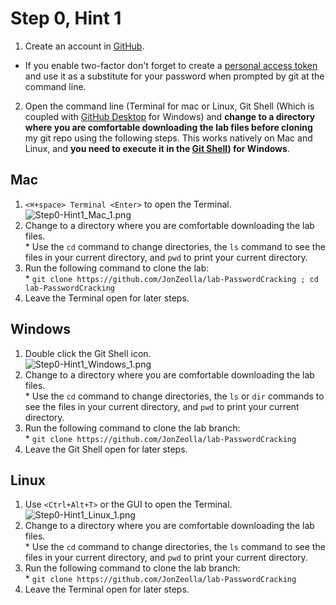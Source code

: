 # Step 0, Hint 1  

1. Create an account in [GitHub](https://github.com).  
  * If you enable two-factor don't forget to create a [personal access token](https://github.com/settings/tokens) and use it as a substitute for your password when prompted by git at the command line.  
2. Open the command line (Terminal for mac or Linux, Git Shell (Which is coupled with [GitHub Desktop](https://desktop.github.com/) for Windows) and __change to a directory where you are comfortable downloading the lab files before cloning__ my git repo using the following steps.  This works natively on Mac and Linux, and __you need to execute it in the [Git Shell](https://desktop.github.com/)) for Windows__.  

## Mac  
  1. `<⌘+space> Terminal <Enter>` to open the Terminal.  
![Step0-Hint1_Mac_1.png](https://raw.githubusercontent.com/JonZeolla/lab-PasswordCracking/master/Beginner/.Screenshots/Step0-Hint1_Mac_1.png)  
  2. Change to a directory where you are comfortable downloading the lab files.  
    * Use the `cd` command to change directories, the `ls` command to see the files in your current directory, and `pwd` to print your current directory.  
  3. Run the following command to clone the lab:  
    * `git clone https://github.com/JonZeolla/lab-PasswordCracking ; cd lab-PasswordCracking`  
  4. Leave the Terminal open for later steps.  

## Windows  
  1. Double click the Git Shell icon.  
![Step0-Hint1_Windows_1.png](https://raw.githubusercontent.com/JonZeolla/lab-PasswordCracking/master/Beginner/.Screenshots/Step0-Hint1_Windows_1.png)  
  2. Change to a directory where you are comfortable downloading the lab files.  
    * Use the `cd` command to change directories, the `ls` or `dir` commands to see the files in your current directory, and `pwd` to print your current directory.  
  3. Run the following command to clone the lab branch:  
    * `git clone https://github.com/JonZeolla/lab-PasswordCracking`  
  4. Leave the Git Shell open for later steps.  

## Linux  
  1. Use `<Ctrl+Alt+T>` or the GUI to open the Terminal.  
![Step0-Hint1_Linux_1.png](https://raw.githubusercontent.com/JonZeolla/lab-PasswordCracking/master/Beginner/.Screenshots/Step0-Hint1_Linux_1.png)  
  2. Change to a directory where you are comfortable downloading the lab files.  
    * Use the `cd` command to change directories, the `ls` command to see the files in your current directory, and `pwd` to print your current directory.  
  3. Run the following command to clone the lab branch:  
    * `git clone https://github.com/JonZeolla/lab-PasswordCracking`  
  4. Leave the Terminal open for later steps.  

